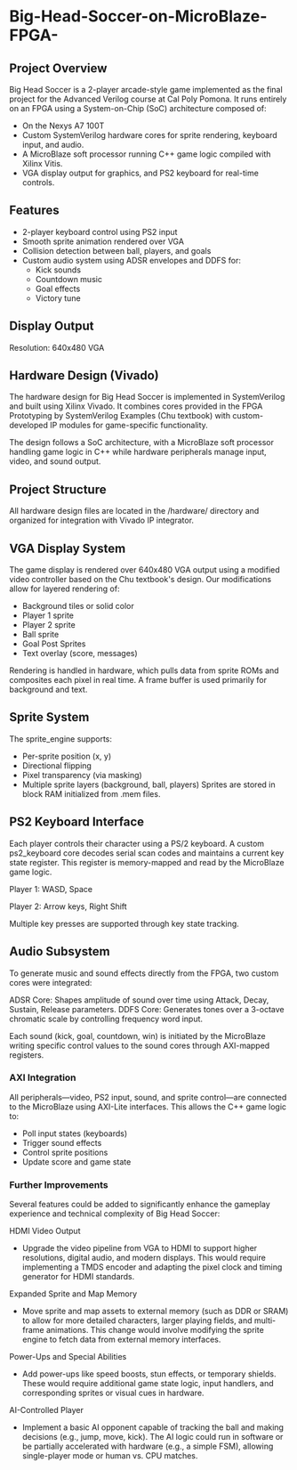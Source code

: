 # Big-Head-Soccer-on-MicroBlaze-FPGA-

## Project Overview
Big Head Soccer is a 2-player arcade-style game implemented as the final project for the Advanced Verilog course at Cal Poly Pomona. It runs entirely on an FPGA using a System-on-Chip (SoC) architecture composed of:
- On the Nexys A7 100T
- Custom SystemVerilog hardware cores for sprite rendering, keyboard input, and audio.
- A MicroBlaze soft processor running C++ game logic compiled with Xilinx Vitis.
- VGA display output for graphics, and PS2 keyboard for real-time controls.

## Features
- 2-player keyboard control using PS2 input
- Smooth sprite animation rendered over VGA
- Collision detection between ball, players, and goals
- Custom audio system using ADSR envelopes and DDFS for:
  - Kick sounds
  - Countdown music
  - Goal effects
  - Victory tune

## Display Output
Resolution: 640x480 VGA

## Hardware Design (Vivado)
The hardware design for Big Head Soccer is implemented in SystemVerilog and built using Xilinx Vivado. It combines cores provided in the FPGA Prototyping by SystemVerilog Examples (Chu textbook) with custom-developed IP modules for game-specific functionality.

The design follows a SoC architecture, with a MicroBlaze soft processor handling game logic in C++ while hardware peripherals manage input, video, and sound output.

## Project Structure
All hardware design files are located in the /hardware/ directory and organized for integration with Vivado IP integrator.

## VGA Display System
The game display is rendered over 640x480 VGA output using a modified video controller based on the Chu textbook's design. Our modifications allow for layered rendering of:
- Background tiles or solid color
- Player 1 sprite
- Player 2 sprite
- Ball sprite
- Goal Post Sprites
- Text overlay (score, messages)

Rendering is handled in hardware, which pulls data from sprite ROMs and composites each pixel in real time. A frame buffer is used primarily for background and text.

## Sprite System
The sprite_engine supports:
- Per-sprite position (x, y)
- Directional flipping
- Pixel transparency (via masking)
- Multiple sprite layers (background, ball, players)
Sprites are stored in block RAM initialized from .mem files.

## PS2 Keyboard Interface
Each player controls their character using a PS/2 keyboard. A custom ps2_keyboard core decodes serial scan codes and maintains a current key state register. This register is memory-mapped and read by the MicroBlaze game logic.

Player 1: WASD, Space

Player 2: Arrow keys, Right Shift

Multiple key presses are supported through key state tracking.

## Audio Subsystem
To generate music and sound effects directly from the FPGA, two custom cores were integrated:

ADSR Core: Shapes amplitude of sound over time using Attack, Decay, Sustain, Release parameters.
DDFS Core: Generates tones over a 3-octave chromatic scale by controlling frequency word input.

Each sound (kick, goal, countdown, win) is initiated by the MicroBlaze writing specific control values to the sound cores through AXI-mapped registers.

### AXI Integration
All peripherals—video, PS2 input, sound, and sprite control—are connected to the MicroBlaze using AXI-Lite interfaces. This allows the C++ game logic to:
- Poll input states (keyboards)
- Trigger sound effects
- Control sprite positions
- Update score and game state

### Further Improvements
Several features could be added to significantly enhance the gameplay experience and technical complexity of Big Head Soccer:

HDMI Video Output
- Upgrade the video pipeline from VGA to HDMI to support higher resolutions, digital audio, and modern displays. This would require implementing a TMDS encoder and adapting the pixel clock and timing generator for HDMI standards.

Expanded Sprite and Map Memory
- Move sprite and map assets to external memory (such as DDR or SRAM) to allow for more detailed characters, larger playing fields, and multi-frame animations. This change would involve modifying the sprite engine to fetch data from external memory interfaces.

Power-Ups and Special Abilities
- Add power-ups like speed boosts, stun effects, or temporary shields. These would require additional game state logic, input handlers, and corresponding sprites or visual cues in hardware.

AI-Controlled Player
- Implement a basic AI opponent capable of tracking the ball and making decisions (e.g., jump, move, kick). The AI logic could run in software or be partially accelerated with hardware (e.g., a simple FSM), allowing single-player mode or human vs. CPU matches.
